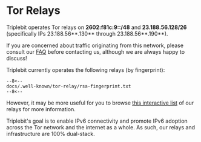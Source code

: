 # Tor Relays

Triplebit operates Tor relays on **2602:f81c:9::/48** and **23.188.56.128/26** (specifically IPs 23.188.56**.130** through 23.188.56**.190**).

If you are concerned about traffic originating from this network, please consult our [FAQ](legal.md) before contacting us, although we are always happy to discuss!

Triplebit currently operates the following relays (by fingerprint):

```
--8<--
docs/.well-known/tor-relay/rsa-fingerprint.txt
--8<--
```

However, it may be more useful for you to browse [this interactive list](https://metrics.torproject.org/rs.html#search/23.188.56.) of our relays for more information.

Triplebit's goal is to enable IPv6 connectivity and promote IPv6 adoption across the Tor network and the internet as a whole. As such, our relays and infrastructure are 100% dual-stack.
